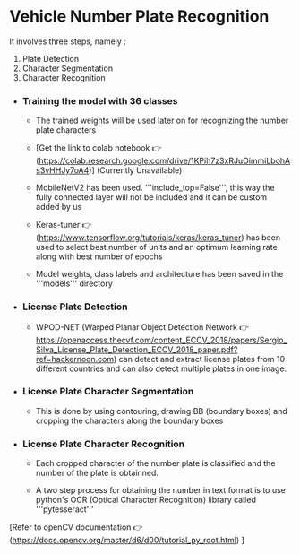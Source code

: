 # Vehicle Number Plate Recognition

It involves three steps, namely :

1. Plate Detection
2. Character Segmentation 
3. Character Recognition

- ### Training the model with 36 classes 
    - The trained weights will be used later on for recognizing the number plate characters

    - [Get the link to colab notebook 👉 (https://colab.research.google.com/drive/1KPih7z3xRJuOimmiLbohAs3vHHJy7oA4)] (Currently Unavailable)

    - MobileNetV2 has been used. '''include_top=False''', this way the fully connected layer will not be included and it can be custom added by us

    - Keras-tuner 👉 (https://www.tensorflow.org/tutorials/keras/keras_tuner) has been used to select best number of units and an optimum learning rate along with best number of epochs

    - Model weights, class labels and architecture has been saved in the '''models''' directory

- ### License Plate Detection
    - WPOD-NET (Warped Planar Object Detection Network 👉 https://openaccess.thecvf.com/content_ECCV_2018/papers/Sergio_Silva_License_Plate_Detection_ECCV_2018_paper.pdf?ref=hackernoon.com) can detect and extract license plates from 10 different countries and can also detect multiple plates in one image. 

- ### License Plate Character Segmentation
    - This is done by using contouring, drawing BB (boundary boxes) and cropping the characters along the boundary boxes

- ### License Plate Character Recognition
    - Each cropped character of the number plate is classified and the number of the plate is obtainned.

    - A two step process for obtaining the number in text format is to use python's OCR (Optical Character Recognition) library called '''pytesseract'''




[Refer to openCV documentation 👉 (https://docs.opencv.org/master/d6/d00/tutorial_py_root.html) ]
